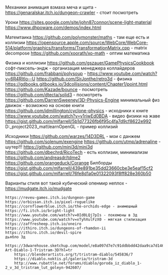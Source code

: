 ﻿Механики
	анимация взмаха меча и щита - https://genaralskar.itch.io/dungeon-crawler - стоит посмотреть


Уроки
	https://sites.google.com/site/john87connor/scene-light-material
	https://www.dhpoware.com/demos/index.html

Матемтаика
	https://github.com/polymonster/maths - там еще есть и коллизии
	https://opensource.apple.com/source/WebCore/WebCore-514/platform/graphics/transforms/TransformationMatrix.cpp   - matrix decompose
	https://github.com/xoorath/xo-math - оптим математика

Физика и коллизии
	https://github.com/gszauer/GamePhysicsCookbook
	софт-пиксель-эндж - организация менеджера коллайдеров
	https://github.com/frabbani/polysoup - https://www.youtube.com/watch?v=6R4RItlo--U
	https://github.com/SirJonthe/retro3d - физика
	https://gdbooks.gitbooks.io/3dcollisions/content/Chapter1/point.html
	https://github.com/Kazade/bounce - посмотреть
	https://github.com/dtecta/solid3 - посмотреть
	https://github.com/DarrenSweeney/3D-Physics-Engine минимальный физ движок - возможно на основе книги
	https://github.com/idmillington/cyclone-physics - исходники к книге
	https://www.youtube.com/watch?v=v1riwEd0BDA - видео физики на жаве
	https://gist.github.com/mlfarrell/5b1d77326fb6f95c4fa7d9cf8622e992
	D:\_project2023\_mat\learnOpenGL - пример коллизий
	
Исходники
	https://github.com/warzes/14D3DRL - мои с данжем
	https://github.com/solenum/exengine
	https://github.com/utmp/adrenaline - шутер!!!
	https://github.com/mini3d/mini3d
	https://github.com/dbechrd/RicoTech - есть коллизии, минимализм
	https://github.com/andreasdr/tdme2
	https://github.com/orangeduck/Corange
	Билборды
		https://gist.github.com/mlfarrell/439e891be35dd23660cbe3e5eaf15cf2
		https://gist.github.com/mlfarrell/76fe8d1a0e01322093f8ff828e360b50

Варианты стиля
	вот такой кубический опенмир неплох - https://mudgate.itch.io/mudgate

	https://reveu-games.itch.io/dungeon-game
	https://orbissan.itch.io/pixel-roguelike
	https://cornflowerblue.itch.io/the-orchids-edge - анимешный
	https://fi.itch.io/bright-light
	https://www.youtube.com/watch?v=0Id0LQj7pIs - покемоны в 3д
	https://www.youtube.com/watch?v=xTyhXulFzX0 - мягкая стилизация
	https://zaffresheep.itch.io/oneiro
	https://ithiro.itch.io/dungeons-of-rhamdon-ii
	https://ithiro.itch.io/devil-spire
	дьябло 3д
		https://3dwarehouse.sketchup.com/model/e8a097d7e7c91ddbbdd42daa9ca7d146/Fan-Art-Diablo-1-Tristram-3D?hl=tr
		https://blenderartists.org/t/tristram-diablo/545836/7
		https://diablo.noktis.pl/galeria/tristram-3d
		http://www.rubattle.net/forums/diablo/goroda_iz_diablo_1-2_v_3d_tristram_lut_goleyn-942607/